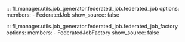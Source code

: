 ::: fl_manager.utils.job_generator.federated_job.federated_job
    options:
      members:
      - FederatedJob
      show_source: false

::: fl_manager.utils.job_generator.federated_job.federated_job_factory
    options:
      members:
      - FederatedJobFactory
      show_source: false
